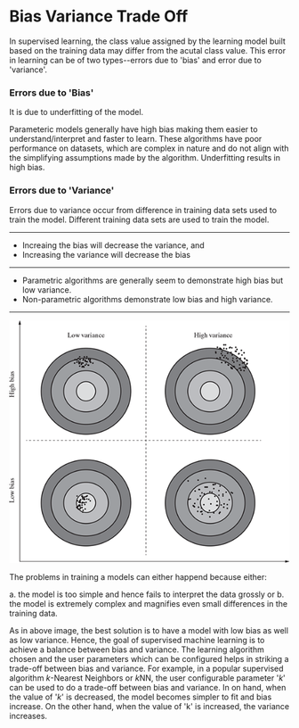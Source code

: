 # Bias Variance Trade Off

In supervised learning, the class value assigned by the learning model built based on the training data may differ from the acutal class value. This error in learning can be of two types--errors due to 'bias' and error due to 'variance'.


### Errors due to 'Bias'

It is due to underfitting of the model.

Parameteric models generally have high bias making them easier to understand/interpret and faster to learn. These algorithms have poor performance on datasets, which are complex in nature and do not align with the  simplifying assumptions made by the algorithm. Underfitting results in high bias.


### Errors due to 'Variance'

Errors due to variance occur from difference in training data sets used to train the model. Different training data sets are used to train the model.



----------

- Increaing the bias will decrease the variance, and
- Increasing the variance will decrease the bias

----------

- Parametric algorithms are generally seem to demonstrate high bias but low variance.
- Non-parametric algorithms demonstrate low bias and high variance.


----------

![Bias-Variance trade-off](images/bias-variance-trade-off.png)



The problems in training a models can either happend because either:

a. the model is too simple and hence fails to interpret the data grossly or
b. the model is extremely complex and magnifies even small differences in the training data.

As in above image, the best solution is to have a model with low bias as well as low variance. Hence, the goal of supervised machine learning  is to achieve a balance between bias and variance. The learning algorithm chosen and the user parameters which can be configured helps in striking a trade-off between bias and variance. For example, in a popular supervised algorithm *k*-Nearest Neighbors or *k*NN, the user configurable parameter '*k*' can be used to do a trade-off between bias and variance. In on hand, when the value of '*k*' is decreased, the model becomes simpler to fit and bias increase. On the other hand, when the value of 'k' is increased, the variance increases.